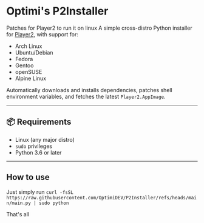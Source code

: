 # Optimi's P2Installer
Patches for Player2 to run it on linux
A simple cross-distro Python installer for [Player2](https://player2.game), with support for:

- Arch Linux
- Ubuntu/Debian
- Fedora
- Gentoo
- openSUSE
- Alpine Linux

Automatically downloads and installs dependencies, patches shell environment variables, and fetches the latest `Player2.AppImage`.

---

## 📦 Requirements

- Linux (any major distro)
- `sudo` privileges
- Python 3.6 or later

---
## How to use

Just simply run `curl -fsSL https://raw.githubusercontent.com/OptimiDEV/P2Installer/refs/heads/main/main.py | sudo python`


That's all
